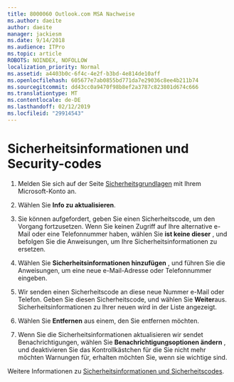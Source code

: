 ```yaml
---
title: 8000060 Outlook.com MSA Nachweise
ms.author: daeite
author: daeite
manager: jackiesm
ms.date: 9/14/2018
ms.audience: ITPro
ms.topic: article
ROBOTS: NOINDEX, NOFOLLOW
localization_priority: Normal
ms.assetid: a4403b0c-6f4c-4e2f-b3bd-4e814de10aff
ms.openlocfilehash: 605677e7ab0855bd771da7e29036c8ee4b211b74
ms.sourcegitcommit: dd43cc0a9470f98b8ef2a3787c823801d674c666
ms.translationtype: MT
ms.contentlocale: de-DE
ms.lasthandoff: 02/12/2019
ms.locfileid: "29914543"
---
```

# <a name="security-info-and-security-codes"></a>Sicherheitsinformationen und Security-codes

1. Melden Sie sich auf der Seite [Sicherheitsgrundlagen](https://account.microsoft.com/security) mit Ihrem Microsoft-Konto an. 
    
2. Wählen Sie **Info zu aktualisieren**. 
    
3. Sie können aufgefordert, geben Sie einen Sicherheitscode, um den Vorgang fortzusetzen. Wenn Sie keinen Zugriff auf Ihre alternative e-Mail oder eine Telefonnummer haben, wählen Sie **ist keine dieser** , und befolgen Sie die Anweisungen, um Ihre Sicherheitsinformationen zu ersetzen. 
    
4. Wählen Sie **Sicherheitsinformationen hinzufügen** , und führen Sie die Anweisungen, um eine neue e-Mail-Adresse oder Telefonnummer eingeben. 
    
5. Wir senden einen Sicherheitscode an diese neue Nummer e-Mail oder Telefon. Geben Sie diesen Sicherheitscode, und wählen Sie **Weiter**aus. Sicherheitsinformationen zu Ihrer neuen wird in der Liste angezeigt. 
    
6. Wählen Sie **Entfernen** aus einem, den Sie entfernen möchten. 
    
7. Wenn Sie die Sicherheitsinformationen aktualisieren wir sendet Benachrichtigungen, wählen Sie **Benachrichtigungsoptionen ändern** , und deaktivieren Sie das Kontrollkästchen für die Sie nicht mehr möchten Warnungen für, erhalten möchten Sie, wenn sie wichtige sind. 
    
Weitere Informationen zu [Sicherheitsinformationen und Sicherheitscodes](https://support.microsoft.com/help/12428/).
  

